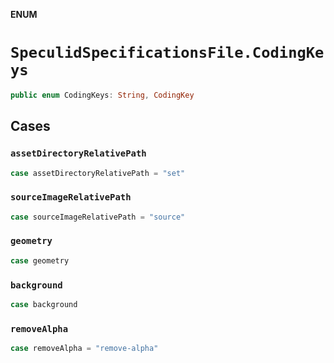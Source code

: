 **ENUM**

# `SpeculidSpecificationsFile.CodingKeys`

```swift
public enum CodingKeys: String, CodingKey
```

## Cases
### `assetDirectoryRelativePath`

```swift
case assetDirectoryRelativePath = "set"
```

### `sourceImageRelativePath`

```swift
case sourceImageRelativePath = "source"
```

### `geometry`

```swift
case geometry
```

### `background`

```swift
case background
```

### `removeAlpha`

```swift
case removeAlpha = "remove-alpha"
```
